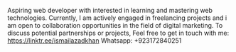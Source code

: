 Aspiring web developer with interested in learning and mastering web technologies.
Currently, I am actively engaged in freelancing projects and i am open to collaboration opportunities in the field of digital marketing.
To discuss potential partnerships or projects,
Feel free to get in touch with me:
https://linktr.ee/ismailazadkhan
Whatsapp: +923172840251
